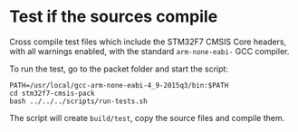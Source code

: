 # Test if the sources compile

Cross compile test files which include the STM32F7 CMSIS Core headers,
with all warnings enabled, with the standard `arm-none-eabi-` GCC compiler.

To run the test, go to the packet folder and start the script:

```
PATH=/usr/local/gcc-arm-none-eabi-4_9-2015q3/bin:$PATH
cd stm32f7-cmsis-pack
bash ../../../scripts/run-tests.sh
```

The script will create `build/test`, copy the source files and compile them.

